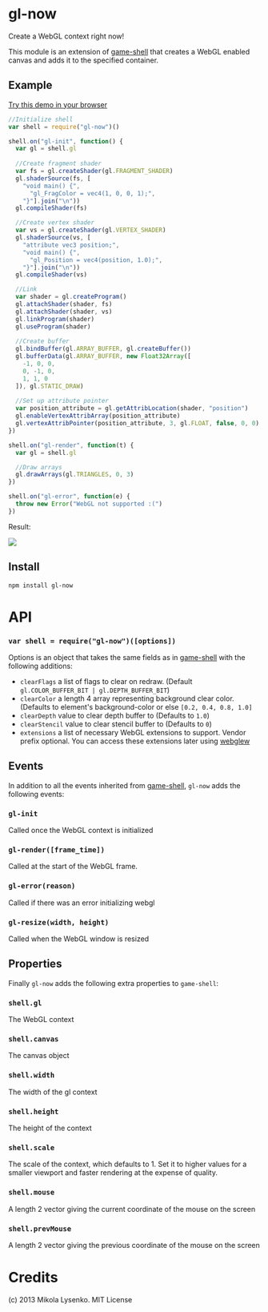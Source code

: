 gl-now
======
Create a WebGL context right now!

This module is an extension of [game-shell](https://github.com/mikolalysenko/game-shell) that creates a WebGL enabled canvas and adds it to the specified container.

## Example

[Try this demo in your browser](http://mikolalysenko.github.io/gl-now/)

```javascript
//Initialize shell
var shell = require("gl-now")()

shell.on("gl-init", function() {
  var gl = shell.gl
  
  //Create fragment shader
  var fs = gl.createShader(gl.FRAGMENT_SHADER)
  gl.shaderSource(fs, [
    "void main() {",
      "gl_FragColor = vec4(1, 0, 0, 1);",
    "}"].join("\n"))
  gl.compileShader(fs)

  //Create vertex shader
  var vs = gl.createShader(gl.VERTEX_SHADER)
  gl.shaderSource(vs, [
    "attribute vec3 position;",
    "void main() {",
      "gl_Position = vec4(position, 1.0);",
    "}"].join("\n"))
  gl.compileShader(vs)

  //Link
  var shader = gl.createProgram()
  gl.attachShader(shader, fs)
  gl.attachShader(shader, vs)
  gl.linkProgram(shader)
  gl.useProgram(shader)
  
  //Create buffer
  gl.bindBuffer(gl.ARRAY_BUFFER, gl.createBuffer())
  gl.bufferData(gl.ARRAY_BUFFER, new Float32Array([
    -1, 0, 0,
    0, -1, 0,
    1, 1, 0
  ]), gl.STATIC_DRAW)
  
  //Set up attribute pointer
  var position_attribute = gl.getAttribLocation(shader, "position")
  gl.enableVertexAttribArray(position_attribute)
  gl.vertexAttribPointer(position_attribute, 3, gl.FLOAT, false, 0, 0)
})

shell.on("gl-render", function(t) {
  var gl = shell.gl

  //Draw arrays
  gl.drawArrays(gl.TRIANGLES, 0, 3)
})

shell.on("gl-error", function(e) {
  throw new Error("WebGL not supported :(")
})
```

Result:

<img src="https://raw.github.com/mikolalysenko/gl-now/master/screenshot.png">


## Install

    npm install gl-now
    
# API

### `var shell = require("gl-now")([options])`

Options is an object that takes the same fields as in [game-shell](https://github.com/mikolalysenko/game-shell#var-shell--requiregame-shelloptions) with the following additions:

* `clearFlags` a list of flags to clear on redraw.  (Default `gl.COLOR_BUFFER_BIT | gl.DEPTH_BUFFER_BIT`)
* `clearColor` a length 4 array representing background clear color.  (Defaults to element's background-color or else `[0.2, 0.4, 0.8, 1.0]`
* `clearDepth` value to clear depth buffer to (Defaults to `1.0`)
* `clearStencil` value to clear stencil buffer to (Defaults to `0`)
* `extensions` a list of necessary WebGL extensions to support.  Vendor prefix optional.  You can access these extensions later using [webglew](https://npmjs.org/package/webglew)

## Events

In addition to all the events inherited from [game-shell](https://github.com/mikolalysenko/game-shell#events), `gl-now` adds the following events:

### `gl-init`
Called once the WebGL context is initialized

### `gl-render([frame_time])`
Called at the start of the WebGL frame.

### `gl-error(reason)`
Called if there was an error initializing webgl

### `gl-resize(width, height)`
Called when the WebGL window is resized


## Properties

Finally `gl-now` adds the following extra properties to `game-shell`:

### `shell.gl`

The WebGL context

### `shell.canvas`

The canvas object

### `shell.width`

The width of the gl context

### `shell.height`

The height of the context

### `shell.scale`

The scale of the context, which defaults to 1. Set it to higher values for
a smaller viewport and faster rendering at the expense of quality.

### `shell.mouse`
A length 2 vector giving the current coordinate of the mouse on the screen

### `shell.prevMouse`
A length 2 vector giving the previous coordinate of the mouse on the screen

# Credits
(c) 2013 Mikola Lysenko. MIT License
